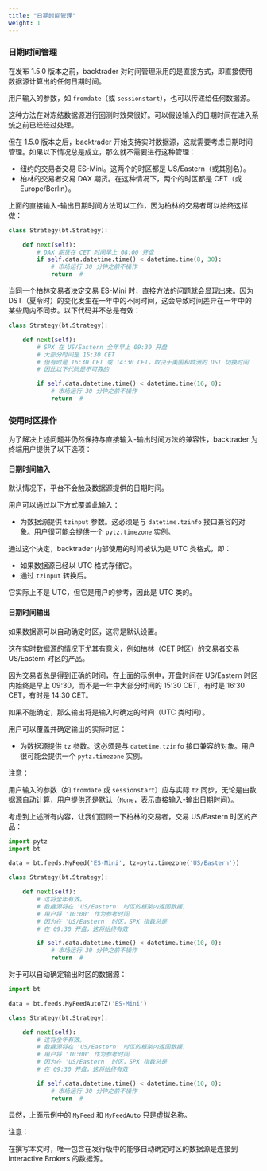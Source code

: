```yaml
---
title: "日期时间管理"
weight: 1
---
```


### 日期时间管理

在发布 1.5.0 版本之前，backtrader 对时间管理采用的是直接方式，即直接使用数据源计算出的任何日期时间。

用户输入的参数，如 `fromdate`（或 `sessionstart`），也可以传递给任何数据源。

这种方法在对冻结数据源进行回测时效果很好。可以假设输入的日期时间在进入系统之前已经经过处理。

但在 1.5.0 版本之后，backtrader 开始支持实时数据源，这就需要考虑日期时间管理。如果以下情况总是成立，那么就不需要进行这种管理：

- 纽约的交易者交易 ES-Mini。这两个的时区都是 US/Eastern（或其别名）。
- 柏林的交易者交易 DAX 期货。在这种情况下，两个的时区都是 CET（或 Europe/Berlin）。

上面的直接输入-输出日期时间方法可以工作，因为柏林的交易者可以始终这样做：

```python
class Strategy(bt.Strategy):

    def next(self):
        # DAX 期货在 CET 时间早上 08:00 开盘
        if self.data.datetime.time() < datetime.time(8, 30):
            # 市场运行 30 分钟之前不操作
            return  #
```

当同一个柏林交易者决定交易 ES-Mini 时，直接方法的问题就会显现出来。因为 DST（夏令时）的变化发生在一年中的不同时间，这会导致时间差异在一年中的某些周内不同步。以下代码并不总是有效：

```python
class Strategy(bt.Strategy):

    def next(self):
        # SPX 在 US/Eastern 全年早上 09:30 开盘
        # 大部分时间是 15:30 CET
        # 但有时是 16:30 CET 或 14:30 CET，取决于美国和欧洲的 DST 切换时间
        # 因此以下代码是不可靠的

        if self.data.datetime.time() < datetime.time(16, 0):
            # 市场运行 30 分钟之前不操作
            return  #
```

### 使用时区操作

为了解决上述问题并仍然保持与直接输入-输出时间方法的兼容性，backtrader 为终端用户提供了以下选项：

#### 日期时间输入

默认情况下，平台不会触及数据源提供的日期时间。

用户可以通过以下方式覆盖此输入：

- 为数据源提供 `tzinput` 参数。这必须是与 `datetime.tzinfo` 接口兼容的对象。用户很可能会提供一个 `pytz.timezone` 实例。

通过这个决定，backtrader 内部使用的时间被认为是 UTC 类格式，即：

- 如果数据源已经以 UTC 格式存储它。
- 通过 `tzinput` 转换后。

它实际上不是 UTC，但它是用户的参考，因此是 UTC 类的。

#### 日期时间输出

如果数据源可以自动确定时区，这将是默认设置。

这在实时数据源的情况下尤其有意义，例如柏林（CET 时区）的交易者交易 US/Eastern 时区的产品。

因为交易者总是得到正确的时间，在上面的示例中，开盘时间在 US/Eastern 时区内始终是早上 09:30，而不是一年中大部分时间的 15:30 CET，有时是 16:30 CET，有时是 14:30 CET。

如果不能确定，那么输出将是输入时确定的时间（UTC 类时间）。

用户可以覆盖并确定输出的实际时区：

- 为数据源提供 `tz` 参数。这必须是与 `datetime.tzinfo` 接口兼容的对象。用户很可能会提供一个 `pytz.timezone` 实例。

注意：

用户输入的参数（如 `fromdate` 或 `sessionstart`）应与实际 `tz` 同步，无论是由数据源自动计算，用户提供还是默认（`None`，表示直接输入-输出日期时间）。

考虑到上述所有内容，让我们回顾一下柏林的交易者，交易 US/Eastern 时区的产品：

```python
import pytz
import bt

data = bt.feeds.MyFeed('ES-Mini', tz=pytz.timezone('US/Eastern'))

class Strategy(bt.Strategy):

    def next(self):
        # 这将全年有效。
        # 数据源将在 'US/Eastern' 时区的框架内返回数据，
        # 用户将 '10:00' 作为参考时间
        # 因为在 'US/Eastern' 时区，SPX 指数总是
        # 在 09:30 开盘，这将始终有效

        if self.data.datetime.time() < datetime.time(10, 0):
            # 市场运行 30 分钟之前不操作
            return  #
```

对于可以自动确定输出时区的数据源：

```python
import bt

data = bt.feeds.MyFeedAutoTZ('ES-Mini')

class Strategy(bt.Strategy):

    def next(self):
        # 这将全年有效。
        # 数据源将在 'US/Eastern' 时区的框架内返回数据，
        # 用户将 '10:00' 作为参考时间
        # 因为在 'US/Eastern' 时区，SPX 指数总是
        # 在 09:30 开盘，这将始终有效

        if self.data.datetime.time() < datetime.time(10, 0):
            # 市场运行 30 分钟之前不操作
            return  #
```

显然，上面示例中的 `MyFeed` 和 `MyFeedAuto` 只是虚拟名称。

注意：

在撰写本文时，唯一包含在发行版中的能够自动确定时区的数据源是连接到 Interactive Brokers 的数据源。
